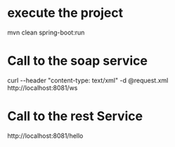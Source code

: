 # execute the project

mvn clean spring-boot:run

# Call to the soap service

curl --header "content-type: text/xml" -d @request.xml http://localhost:8081/ws

# Call to the rest Service

http://localhost:8081/hello
